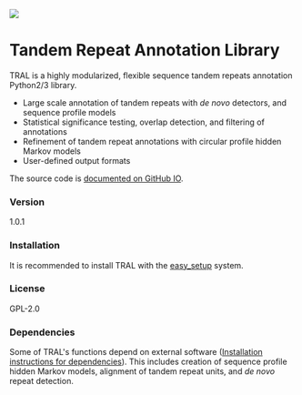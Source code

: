 [<img src="https://img.shields.io/pypi/v/tral.svg?branch=master">](https://pypi.python.org/pypi/tral)

# Tandem Repeat Annotation Library

TRAL is a highly modularized, flexible sequence tandem repeats annotation Python2/3 library.

  - Large scale annotation of tandem repeats with *de novo* detectors, and sequence profile models
  - Statistical significance testing, overlap detection, and filtering of annotations
  - Refinement of tandem repeat annotations with circular profile hidden Markov models
  - User-defined output formats

The source code is [documented on GitHub IO].

### Version
1.0.1


### Installation

It is recommended to install TRAL with the [easy_setup] system.


### License

GPL-2.0


### Dependencies

Some of TRAL's functions depend on external software ([Installation instructions for dependencies]). This includes creation of sequence profile hidden Markov models, alignment of tandem repeat units, and *de novo* repeat detection.


[documented on GitHub IO]:https://acg-team.github.io/tral/
[easy_setup]:https://github.com/acg-team/tral/tree/develop/easy_setup
[Installation instructions for dependencies]:https://acg-team.github.io/tral/install_external.html#install-external
[Pypi]:https://pypi.python.org/pypi
[pip]:https://pip.pypa.io/en/latest/
